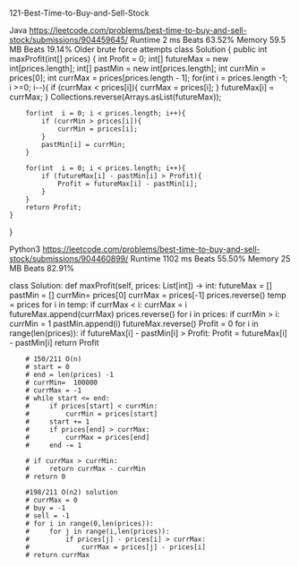 121-Best-Time-to-Buy-and-Sell-Stock



Java
https://leetcode.com/problems/best-time-to-buy-and-sell-stock/submissions/904459645/
Runtime
2 ms
Beats
63.52%
Memory
59.5 MB
Beats
19.14%
Older brute force attempts
class Solution {
    public int maxProfit(int[] prices) {
        int Profit = 0;
        int[] futureMax = new int[prices.length];
        int[] pastMin = new int[prices.length];
        int currMin = prices[0];
        int currMax = prices[prices.length - 1];
        for(int i = prices.length -1; i >=0; i--){
            if (currMax < prices[i]){
                currMax = prices[i];
            }
            futureMax[i] = currMax;
        }
        Collections.reverse(Arrays.asList(futureMax));

        for(int  i = 0; i < prices.length; i++){
            if (currMin > prices[i]){
                currMin = prices[i];
            }
            pastMin[i] = currMin;
        }

        for(int  i = 0; i < prices.length; i++){
            if (futureMax[i] - pastMin[i] > Profit){
                Profit = futureMax[i] - pastMin[i];
            }
        }
        return Profit;
    }
}


Python3
https://leetcode.com/problems/best-time-to-buy-and-sell-stock/submissions/904460899/
Runtime
1102 ms
Beats
55.50%
Memory
25 MB
Beats
82.91%

class Solution:
    def maxProfit(self, prices: List[int]) -> int:
        futureMax = []
        pastMin = []
        currMin=  prices[0]
        currMax = prices[-1]
        prices.reverse()
        temp = prices
        for i in temp:
            if currMax < i:
                currMax = i
            futureMax.append(currMax)
        prices.reverse()
        for i in prices:
            if currMin > i:
                currMin = 1
            pastMin.append(i)
        futureMax.reverse()
        Profit = 0
        for i in range(len(prices)):
            if futureMax[i] - pastMin[i] > Profit:
                Profit = futureMax[i] - pastMin[i]
        return Profit


        # 150/211 O(n)
        # start = 0
        # end = len(prices) -1 
        # currMin=  100000
        # currMax = -1
        # while start <= end:
        #     if prices[start] < currMin:
        #         currMin = prices[start]
        #     start += 1
        #     if prices[end] > currMax:
        #         currMax = prices[end]
        #     end -= 1

        # if currMax > currMin:
        #     return currMax - currMin
        # return 0  
        
        #198/211 O(n2) solution
        # currMax = 0
        # buy = -1
        # sell = -1
        # for i in range(0,len(prices)):
        #     for j in range(i,len(prices)):
        #         if prices[j] - prices[i] > currMax:
        #             currMax = prices[j] - prices[i]
        # return currMax
